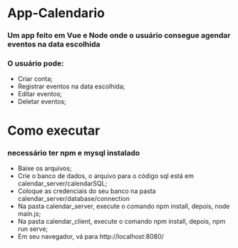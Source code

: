 # App-Calendario

### Um app feito em Vue e Node onde o usuário consegue agendar eventos na data escolhida

### O usuário pode: 

- Criar conta;
- Registrar eventos na data escolhida;
- Editar eventos;
- Deletar eventos;

# Como executar

### necessário ter npm e mysql instalado

- Baixe os arquivos;
- Crie o banco de dados, o arquivo para o código sql está em calendar_server/calendarSQL;
- Coloque as credenciais do seu banco na pasta calendar_server/database/connection
- Na pasta calendar_server, execute o comando npm install, depois, node main.js;
- Na pasta calendar_client, execute o comando npm install, depois, npm run serve;
- Em seu navegador, vá para  http://localhost:8080/
